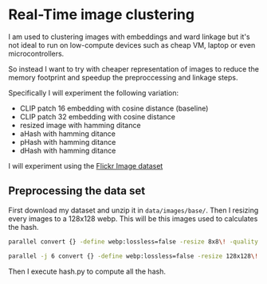 # Real-Time image clustering

I am used to clustering images with embeddings and ward linkage but it's not 
ideal to run on low-compute devices such as cheap VM, laptop or 
even microcontrollers.

So instead I want to try with cheaper representation of images to reduce the
memory footprint and speedup the preproccessing and linkage steps.

Specifically I will experiment the following variation:
- CLIP patch 16 embedding with cosine distance (baseline)
- CLIP patch 32 embedding with cosine distance
- resized image with  hamming ditance
- aHash with hamming ditance
- pHash with hamming ditance
- dHash with hamming ditance

I will experiment using the [Flickr Image dataset](https://www.kaggle.com/datasets/hsankesara/flickr-image-dataset?ref=hackernoon.com)


## Preprocessing the data set

First download my dataset and unzip it in `data/images/base/`. Then I resizing 
every images to a 128x128 webp. This will be this images used to calculates the
hash.

```bash
parallel convert {} -define webp:lossless=false -resize 8x8\! -quality 50% "data/images/8/{/.}.webp" ::: data/images/base/*

parallel -j 6 convert {} -define webp:lossless=false -resize 128x128\! -quality 50% "data/images/128/{/.}.webp" ::: data/images/base/*
```

Then I execute hash.py to compute all the hash.
